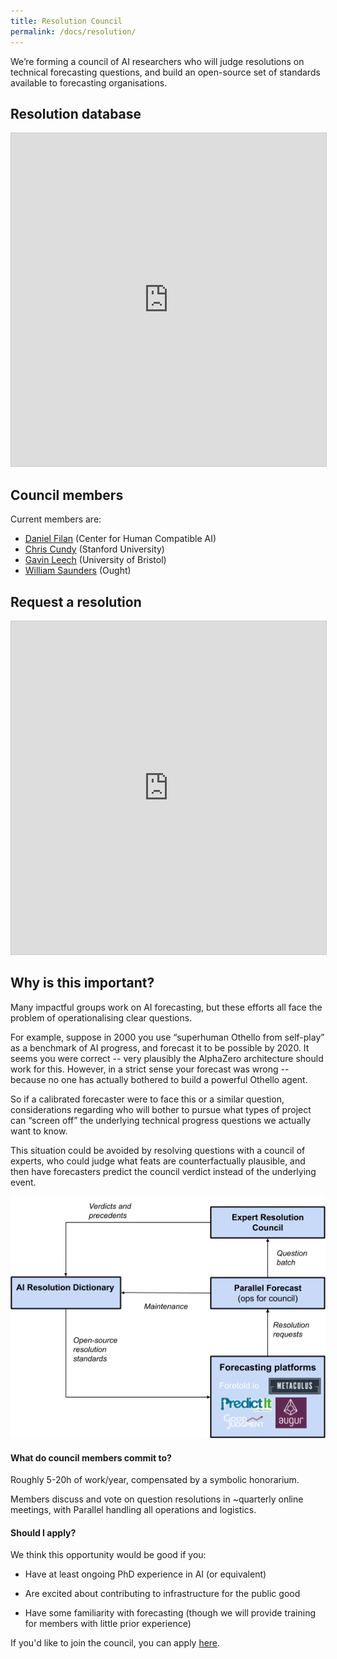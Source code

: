 ```yaml
---
title: Resolution Council
permalink: /docs/resolution/
---
```


We’re forming a council of AI researchers who will judge resolutions on technical forecasting questions, and build an open-source set of standards available to forecasting organisations.

## Resolution database

<iframe class="airtable-embed" src="https://airtable.com/embed/shrn2NW1i9xIIlqsm?backgroundColor=purple&layout=card&viewControls=on" frameborder="0" onmousewheel="" width="100%" height="533" style="background: transparent; border: 1px solid #ccc;"></iframe>

## Council members

Current members are:

* [Daniel Filan](http://danielfilan.com/) (Center for Human Compatible AI)
* [Chris Cundy](http://cundy.me/) (Stanford University)
* [Gavin Leech](https://www.gleech.org/about/) (University of Bristol)
* [William Saunders](https://ought.org/team) (Ought)


## Request a resolution

<iframe class="airtable-embed" src="https://airtable.com/embed/shrcTu1CICNhnTRRa?backgroundColor=purple" frameborder="0" onmousewheel="" width="100%" height="533" style="background: transparent; border: 1px solid #ccc;"></iframe>

## Why is this important?

Many impactful groups work on AI forecasting, but these efforts all face the problem of operationalising clear questions.

For example, suppose in 2000 you use “superhuman Othello from self-play” as a benchmark of AI progress, and forecast it to be possible by 2020. It seems you were correct -- very plausibly the AlphaZero architecture should work for this. However, in a strict sense your forecast was wrong -- because no one has actually bothered to build a powerful Othello agent.

So if a calibrated forecaster were to face this or a similar question, considerations regarding who will bother to pursue what types of project can “screen off” the underlying technical progress questions we actually want to know.

This situation could be avoided by resolving questions with a council of experts, who could judge what feats are counterfactually plausible, and then have forecasters predict the council verdict instead of the underlying event.

![resolution-diagram](/img/resolutionoracle.png)

#### What do council members commit to?

Roughly 5-20h of work/year, compensated by a symbolic honorarium.

Members discuss and vote on question resolutions in ~quarterly online meetings, with Parallel handling all operations and logistics.

#### Should I apply?

We think this opportunity would be good if you:

- Have at least ongoing PhD experience in AI (or equivalent)

- Are excited about contributing to infrastructure for the public good

- Have some familiarity with forecasting (though we will provide training for members with little prior experience)

If you'd like to join the council, you can apply [here](https://docs.google.com/forms/d/e/1FAIpQLSfuF7ONVcs5TkeNQqKReehFaG0_ObiCvhGyJ5nRaihtob5qEQ/viewform).
